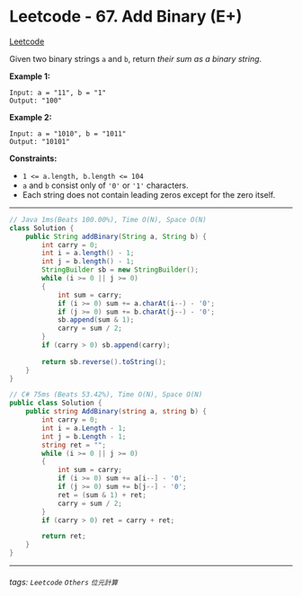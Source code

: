 # Leetcode - 67. Add Binary (E+)

[Leetcode](https://leetcode.com/problems/add-binary/)

Given two binary strings `a` and `b`, return _their sum as a binary string_.

**Example 1:**
```
Input: a = "11", b = "1"
Output: "100"
```
**Example 2:**
```
Input: a = "1010", b = "1011"
Output: "10101"
```
**Constraints:**

-   `1 <= a.length, b.length <= 104`
-   `a` and `b` consist only of `'0'` or `'1'` characters.
-   Each string does not contain leading zeros except for the zero itself.

---
```java
// Java 1ms(Beats 100.00%), Time O(N), Space O(N)
class Solution {
    public String addBinary(String a, String b) {
        int carry = 0;
        int i = a.length() - 1;
        int j = b.length() - 1;
        StringBuilder sb = new StringBuilder();
        while (i >= 0 || j >= 0)
        {
            int sum = carry;
            if (i >= 0) sum += a.charAt(i--) - '0';
            if (j >= 0) sum += b.charAt(j--) - '0';
            sb.append(sum & 1);
            carry = sum / 2;
        }
        if (carry > 0) sb.append(carry);
        
        return sb.reverse().toString();
    }
}
```

```csharp
// C# 75ms (Beats 53.42%), Time O(N), Space O(N)
public class Solution {
    public string AddBinary(string a, string b) {
        int carry = 0;
        int i = a.Length - 1;
        int j = b.Length - 1;
        string ret = "";
        while (i >= 0 || j >= 0)
        {
            int sum = carry;
            if (i >= 0) sum += a[i--] - '0';
            if (j >= 0) sum += b[j--] - '0';
            ret = (sum & 1) + ret;
            carry = sum / 2;
        }
        if (carry > 0) ret = carry + ret;

        return ret;
    }
}
```
---

###### tags: `Leetcode` `Others` `位元計算`